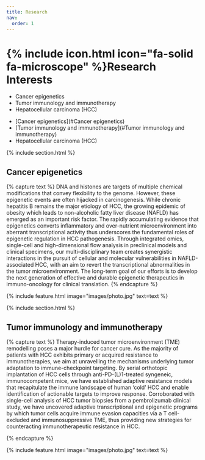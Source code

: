 ```yaml
---
title: Research
nav:
  order: 1
---
```


# {% include icon.html icon="fa-solid fa-microscope" %}Research Interests

* Cancer epigenetics
* Tumor immunology and immunotherapy
* Hepatocellular carcinoma (HCC)

- [Cancer epigenetics](#Cancer epigenetics)
- [Tumor immunology and immunotherapy](#Tumor immunology and immunotherapy)
- Hepatocellular carcinoma (HCC)

{% include section.html %}

## Cancer epigenetics

{% capture text %}
DNA and histones are targets of multiple chemical modifications that convey flexibility to the genome. However, these epigenetic events are often hijacked in carcinogenesis. While chronic hepatitis B remains the major etiology of HCC, the growing epidemic of obesity which leads to non-alcoholic fatty liver disease (NAFLD) has emerged as an important risk factor. The rapidly accumulating evidence that epigenetics converts inflammatory and over-nutrient microenvironment into aberrant transcriptional activity thus underscores the fundamental roles of epigenetic regulation in HCC pathogenesis. Through integrated omics, single-cell and high-dimensional flow analysis in preclinical models and clinical specimens, our multi-disciplinary team creates synergistic interactions in the pursuit of cellular and molecular vulnerabilities in NAFLD-associated HCC, with an aim to revert the transcriptional abnormalities in the tumor microenvironment. The long-term goal of our efforts is to develop the next generation of effective and durable epigenetic therapeutics in immuno-oncology for clinical translation.
{% endcapture %}

{%
  include feature.html
  image="images/photo.jpg"
  text=text
%}

{% include section.html %}


## Tumor immunology and immunotherapy

{% capture text %}
Therapy-induced tumor microenvironment (TME) remodelling poses a major hurdle for cancer cure. As the majority of patients with HCC exhibits primary or acquired resistance to immunotherapies, we aim at unravelling the mechanisms underlying tumor adaptation to immune-checkpoint targeting. By serial orthotopic implantation of HCC cells through anti-PD-(L)1-treated syngeneic, immunocompetent mice, we have established adaptive resistance models that recapitulate the immune landscape of human ‘cold’ HCC and enable identification of actionable targets to improve response. Corroborated with single-cell analysis of HCC tumor biopsies from a pembrolizumab clinical study, we have uncovered adaptive transcriptional and epigenetic programs by which tumor cells acquire immune evasion capacities via a T cell-excluded and immunosuppressive TME, thus providing new strategies for counteracting immunotherapeutic resistance in HCC. 

{% endcapture %}

{%
  include feature.html
  image="images/photo.jpg"
  text=text
%}
